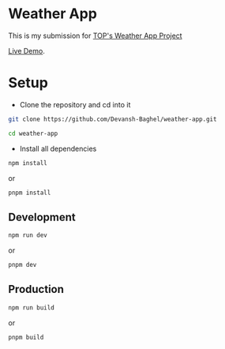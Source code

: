 # Weather App

This is my submission for [TOP's Weather App Project](https://www.theodinproject.com/lessons/node-path-javascript-weather-app)

[Live Demo](https://weather-app-odin.vercel.app).

# Setup
- Clone the repository and cd into it
```bash
git clone https://github.com/Devansh-Baghel/weather-app.git
```

```bash
cd weather-app
```
- Install all dependencies
```bash
npm install
```
or
```bash
pnpm install
```
## Development
```bash
npm run dev
```
or
```bash
pnpm dev
```

## Production
```bash
npm run build
```
or
```bash
pnpm build
```
